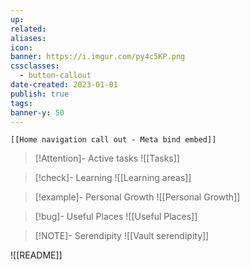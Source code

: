 ```yaml
---
up: 
related: 
aliases:
icon:
banner: https://i.imgur.com/py4c5KP.png
cssclasses:
  - button-callout
date-created: 2023-01-01
publish: true
tags:
banner-y: 50
---
```


```meta-bind-embed
[[Home navigation call out - Meta bind embed]]
```

> [!Attention]- Active tasks
> ![[Tasks]]

> [!check]- Learning
> ![[Learning areas]]
 
> [!example]- Personal Growth
> ![[Personal Growth]]

> [!bug]- Useful Places
> ![[Useful Places]]

> [!NOTE]- Serendipity 
> ![[Vault serendipity]]


![[README]]